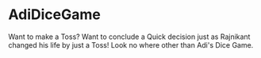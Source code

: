 # AdiDiceGame
Want to make a Toss? Want to conclude a Quick decision just as Rajnikant changed his life by just a Toss! Look no where other than Adi's Dice Game.
